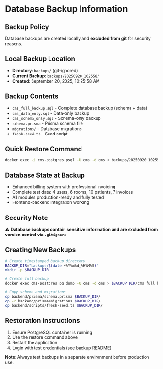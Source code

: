 # Database Backup Information

## Backup Policy
Database backups are created locally and **excluded from git** for security reasons.

## Local Backup Location
- **Directory**: `backups/` (git-ignored)
- **Current Backup**: `backups/20250920_102558/` 
- **Created**: September 20, 2025, 10:25:58 AM

## Backup Contents
- `cms_full_backup.sql` - Complete database backup (schema + data)
- `cms_data_only.sql` - Data-only backup 
- `cms_schema_only.sql` - Schema-only backup
- `schema.prisma` - Prisma schema file
- `migrations/` - Database migrations
- `fresh-seed.ts` - Seed script

## Quick Restore Command
```bash
docker exec -i cms-postgres psql -U cms -d cms < backups/20250920_102558/cms_full_backup.sql
```

## Database State at Backup
- Enhanced billing system with professional invoicing
- Complete test data: 4 users, 6 rooms, 10 patients, 7 invoices
- All modules production-ready and fully tested
- Frontend-backend integration working

## Security Note
⚠️ **Database backups contain sensitive information and are excluded from version control via `.gitignore`**

## Creating New Backups
```bash
# Create timestamped backup directory
BACKUP_DIR="backups/$(date +%Y%m%d_%H%M%S)"
mkdir -p $BACKUP_DIR

# Create full backup
docker exec cms-postgres pg_dump -U cms -d cms > $BACKUP_DIR/cms_full_backup.sql

# Copy schema and migrations
cp backend/prisma/schema.prisma $BACKUP_DIR/
cp -r backend/prisma/migrations $BACKUP_DIR/
cp backend/scripts/fresh-seed.ts $BACKUP_DIR/
```

## Restoration Instructions
1. Ensure PostgreSQL container is running
2. Use the restore command above
3. Restart the application
4. Login with test credentials (see backup README)

**Note**: Always test backups in a separate environment before production use. 